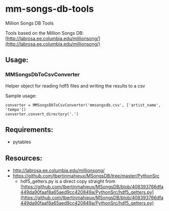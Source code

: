 # mm-songs-db-tools
Million Songs DB Tools

Tools based on the Million Songs DB: [http://labrosa.ee.columbia.edu/millionsong/](http://labrosa.ee.columbia.edu/millionsong/)

## Usage:

### MMSongsDbToCsvConverter

Helper object for reading hdf5 files and writing the results to a csv

Sample usage:

    converter = MMSongsDbToCsvConverter('mmsongsdb.csv', ['artist_name', 'tempo'])
    converter.convert_directory('.')


## Requirements:

- pytables


## Resources:

- http://labrosa.ee.columbia.edu/millionsong/
- https://github.com/tbertinmahieux/MSongsDB/tree/master/PythonSrc
    - hdf5_getters.py is a direct copy straight from [https://github.com/tbertinmahieux/MSongsDB/blob/408393766dfa449da90faaf8a65aed9cc420849a/PythonSrc/hdf5_getters.py](https://github.com/tbertinmahieux/MSongsDB/blob/408393766dfa449da90faaf8a65aed9cc420849a/PythonSrc/hdf5_getters.py)
